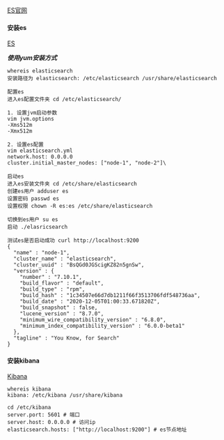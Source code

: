 [ES官网](https://www.elastic.co/)

#### 安装es 
[ES](https://www.elastic.co/cn/downloads/elasticsearch)  

***使用yum安装方式***
```
whereis elasticsearch
安装路径为 elasticsearch: /etc/elasticsearch /usr/share/elasticsearch
```

```
配置es
进入es配置文件夹 cd /etc/elasticsearch/

1. 设置jvm启动参数
vim jvm.options
-Xms512m
-Xmx512m

2. 设置es配置
vim elasticsearch.yml
network.host: 0.0.0.0
cluster.initial_master_nodes: ["node-1", "node-2"]\
```

```
启动es
进入es安装文件夹 cd /etc/share/elasticsearch
创建es用户 adduser es
设置密码 passwd es
设置权限 chown -R es:es /etc/share/elasticsearch

切换到es用户 su es
启动 ./elasricsearch

测试es是否启动成功 curl http://localhost:9200
{
  "name" : "node-1",
  "cluster_name" : "elasticsearch",
  "cluster_uuid" : "BsQGd0JGScigKZ82n5gnSw",
  "version" : {
    "number" : "7.10.1",
    "build_flavor" : "default",
    "build_type" : "rpm",
    "build_hash" : "1c34507e66d7db1211f66f3513706fdf548736aa",
    "build_date" : "2020-12-05T01:00:33.671820Z",
    "build_snapshot" : false,
    "lucene_version" : "8.7.0",
    "minimum_wire_compatibility_version" : "6.8.0",
    "minimum_index_compatibility_version" : "6.0.0-beta1"
  },
  "tagline" : "You Know, for Search"
}
```


#### 安装kibana
[Kibana](https://www.elastic.co/cn/downloads/kibana)
```
whereis kibana
kibana: /etc/kibana /usr/share/kibana

cd /etc/kibana
server.port: 5601 # 端口
server.host: 0.0.0.0 # 访问ip
elasticsearch.hosts: ["http://localhost:9200"] # es节点地址
```

